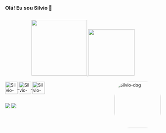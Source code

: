 ### Olá! Eu sou Silvio 👋
##

<div align="center">
  <a href="https://github.com/silviotecmarques">
  <img height="180em" src="https://github-readme-stats.vercel.app/api?username=silviotecmarques&show_icons=true&theme=dark&include_all_commits=true&count_private=true"/>
  <img height="150em" src="https://github-readme-stats.vercel.app/api/top-langs/?username=silviotecmarques&layout=compact&langs_count=7&theme=dark"/>
</div>
  
  <div style="display: inline_block"><br>
  <img align="center" alt="Silvio-Java" height="40" width="40" src="https://cdn.jsdelivr.net/gh/devicons/devicon/icons/java/java-original.svg">
  <img align="center" alt="Silvio-Git" height="40" width="40" src="https://cdn.jsdelivr.net/gh/devicons/devicon/icons/git/git-original.svg">
  <img align="center" alt="Silvio-Spring" height="40" width="40" src="https://cdn.jsdelivr.net/gh/devicons/devicon/icons/spring/spring-original.svg"> 
  <img align="right" alt="Silvio-dog" height="150" style="border-radius:50px;" src="https://media1.giphy.com/media/3o6ggbCzAotIx43ey4/giphy.gif?cid=ecf05e4781hybi67seiqv69vbw4kg01ba302zfz9k52j142e&rid=giphy.gif&ct=g">   
  </div>
  
  ##
  
  <div> 
  <a href = "mailto:silviotec.marques@gmail.com"><img src="https://img.shields.io/badge/-Gmail-%23333?style=for-the-badge&logo=gmail&logoColor=red" target="_blank"></a>
  <a href="https://www.linkedin.com/in/silviotecmarques/" target="_blank"><img src="https://img.shields.io/badge/-LinkedIn-%230077B5?style=for-the-badge&logo=linkedin&logoColor=white" target="_blank"></a> 
 
 
 
</div>
  

